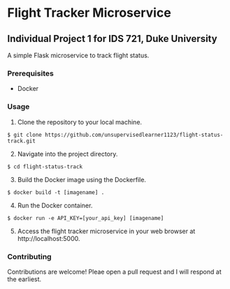 # Flight Tracker Microservice
## Individual Project 1 for IDS 721, Duke University

A simple Flask microservice to track flight status.

### Prerequisites
* Docker

### Usage
1. Clone the repository to your local machine.

```
$ git clone https://github.com/unsupervisedlearner1123/flight-status-track.git
```

2. Navigate into the project directory.

```
$ cd flight-status-track
```

3. Build the Docker image using the Dockerfile.

```
$ docker build -t [imagename] .
```

4. Run the Docker container.

```
$ docker run -e API_KEY=[your_api_key] [imagename]
```

5. Access the flight tracker microservice in your web browser at http://localhost:5000.

### Contributing

Contributions are welcome! Pleae open a pull request and I will respond at the earliest.



